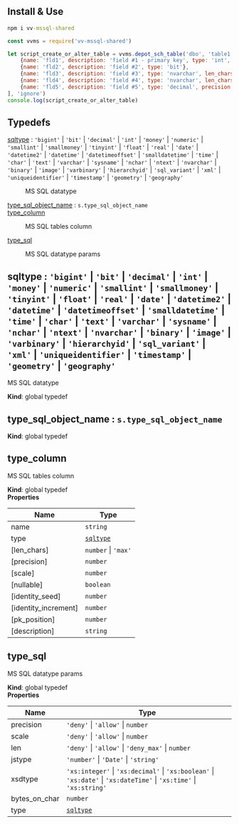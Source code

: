 ## Install & Use
```cmd
npm i vv-mssql-shared
```
```js
const vvms = require('vv-mssql-shared')

let script_create_or_alter_table = vvms.depot_sch_table('dbo', 'table1', 'my table #1', [
    {name: 'fld1', description: 'field #1 - primary key', type: 'int', identity: true, pk_position: 1},
    {name: 'fld2', description: 'field #2', type: 'bit'},
    {name: 'fld3', description: 'field #3', type: 'nvarchar', len_chars: 100},
    {name: 'fld4', description: 'field #4', type: 'nvarchar', len_chars: 'max'},
    {name: 'fld5', description: 'field #5', type: 'decimal', precision: 14, scale: 3}
], 'ignore')
console.log(script_create_or_alter_table)
```
## Typedefs

<dl>
<dt><a href="#sqltype">sqltype</a> : <code>&#x27;bigint&#x27;</code> | <code>&#x27;bit&#x27;</code> | <code>&#x27;decimal&#x27;</code> | <code>&#x27;int&#x27;</code> | <code>&#x27;money&#x27;</code> | <code>&#x27;numeric&#x27;</code> | <code>&#x27;smallint&#x27;</code> | <code>&#x27;smallmoney&#x27;</code> | <code>&#x27;tinyint&#x27;</code> | <code>&#x27;float&#x27;</code> | <code>&#x27;real&#x27;</code> | <code>&#x27;date&#x27;</code> | <code>&#x27;datetime2&#x27;</code> | <code>&#x27;datetime&#x27;</code> | <code>&#x27;datetimeoffset&#x27;</code> | <code>&#x27;smalldatetime&#x27;</code> | <code>&#x27;time&#x27;</code> | <code>&#x27;char&#x27;</code> | <code>&#x27;text&#x27;</code> | <code>&#x27;varchar&#x27;</code> | <code>&#x27;sysname&#x27;</code> | <code>&#x27;nchar&#x27;</code> | <code>&#x27;ntext&#x27;</code> | <code>&#x27;nvarchar&#x27;</code> | <code>&#x27;binary&#x27;</code> | <code>&#x27;image&#x27;</code> | <code>&#x27;varbinary&#x27;</code> | <code>&#x27;hierarchyid&#x27;</code> | <code>&#x27;sql_variant&#x27;</code> | <code>&#x27;xml&#x27;</code> | <code>&#x27;uniqueidentifier&#x27;</code> | <code>&#x27;timestamp&#x27;</code> | <code>&#x27;geometry&#x27;</code> | <code>&#x27;geography&#x27;</code></dt>
<dd><p>MS SQL datatype</p>
</dd>
<dt><a href="#type_sql_object_name">type_sql_object_name</a> : <code>s.type_sql_object_name</code></dt>
<dd></dd>
<dt><a href="#type_column">type_column</a></dt>
<dd><p>MS SQL tables column</p>
</dd>
<dt><a href="#type_sql">type_sql</a></dt>
<dd><p>MS SQL datatype params</p>
</dd>
</dl>

<a name="sqltype"></a>

## sqltype : <code>&#x27;bigint&#x27;</code> \| <code>&#x27;bit&#x27;</code> \| <code>&#x27;decimal&#x27;</code> \| <code>&#x27;int&#x27;</code> \| <code>&#x27;money&#x27;</code> \| <code>&#x27;numeric&#x27;</code> \| <code>&#x27;smallint&#x27;</code> \| <code>&#x27;smallmoney&#x27;</code> \| <code>&#x27;tinyint&#x27;</code> \| <code>&#x27;float&#x27;</code> \| <code>&#x27;real&#x27;</code> \| <code>&#x27;date&#x27;</code> \| <code>&#x27;datetime2&#x27;</code> \| <code>&#x27;datetime&#x27;</code> \| <code>&#x27;datetimeoffset&#x27;</code> \| <code>&#x27;smalldatetime&#x27;</code> \| <code>&#x27;time&#x27;</code> \| <code>&#x27;char&#x27;</code> \| <code>&#x27;text&#x27;</code> \| <code>&#x27;varchar&#x27;</code> \| <code>&#x27;sysname&#x27;</code> \| <code>&#x27;nchar&#x27;</code> \| <code>&#x27;ntext&#x27;</code> \| <code>&#x27;nvarchar&#x27;</code> \| <code>&#x27;binary&#x27;</code> \| <code>&#x27;image&#x27;</code> \| <code>&#x27;varbinary&#x27;</code> \| <code>&#x27;hierarchyid&#x27;</code> \| <code>&#x27;sql\_variant&#x27;</code> \| <code>&#x27;xml&#x27;</code> \| <code>&#x27;uniqueidentifier&#x27;</code> \| <code>&#x27;timestamp&#x27;</code> \| <code>&#x27;geometry&#x27;</code> \| <code>&#x27;geography&#x27;</code>
MS SQL datatype

**Kind**: global typedef  
<a name="type_sql_object_name"></a>

## type\_sql\_object\_name : <code>s.type\_sql\_object\_name</code>
**Kind**: global typedef  
<a name="type_column"></a>

## type\_column
MS SQL tables column

**Kind**: global typedef  
**Properties**

| Name | Type |
| --- | --- |
| name | <code>string</code> | 
| type | [<code>sqltype</code>](#sqltype) | 
| [len_chars] | <code>number</code> \| <code>&#x27;max&#x27;</code> | 
| [precision] | <code>number</code> | 
| [scale] | <code>number</code> | 
| [nullable] | <code>boolean</code> | 
| [identity_seed] | <code>number</code> | 
| [identity_increment] | <code>number</code> | 
| [pk_position] | <code>number</code> | 
| [description] | <code>string</code> | 

<a name="type_sql"></a>

## type\_sql
MS SQL datatype params

**Kind**: global typedef  
**Properties**

| Name | Type |
| --- | --- |
| precision | <code>&#x27;deny&#x27;</code> \| <code>&#x27;allow&#x27;</code> \| <code>number</code> | 
| scale | <code>&#x27;deny&#x27;</code> \| <code>&#x27;allow&#x27;</code> \| <code>number</code> | 
| len | <code>&#x27;deny&#x27;</code> \| <code>&#x27;allow&#x27;</code> \| <code>&#x27;deny\_max&#x27;</code> \| <code>number</code> | 
| jstype | <code>&#x27;number&#x27;</code> \| <code>&#x27;Date&#x27;</code> \| <code>&#x27;string&#x27;</code> | 
| xsdtype | <code>&#x27;xs:integer&#x27;</code> \| <code>&#x27;xs:decimal&#x27;</code> \| <code>&#x27;xs:boolean&#x27;</code> \| <code>&#x27;xs:date&#x27;</code> \| <code>&#x27;xs:dateTime&#x27;</code> \| <code>&#x27;xs:time&#x27;</code> \| <code>&#x27;xs:string&#x27;</code> | 
| bytes_on_char | <code>number</code> | 
| type | [<code>sqltype</code>](#sqltype) | 

